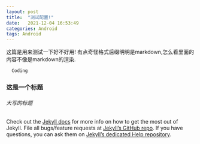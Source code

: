 ```yaml
---
layout: post
title:  "测试配置!"
date:   2021-12-04 16:53:49
categories: Android
tags: Android
---
```


这篇是用来测试一下好不好用!
有点奇怪格式后缀明明是markdown,怎么看里面的内容不像是markdown的渲染.
```java
  Coding
```

### 这是一个标题
###### 大写的标题




Check out the [Jekyll docs][jekyll] for more info on how to get the most out of Jekyll. File all bugs/feature requests at [Jekyll’s GitHub repo][jekyll-gh]. If you have questions, you can ask them on [Jekyll’s dedicated Help repository][jekyll-help].

[jekyll]:      http://jekyllrb.com
[jekyll-gh]:   https://github.com/jekyll/jekyll
[jekyll-help]: https://github.com/jekyll/jekyll-help
